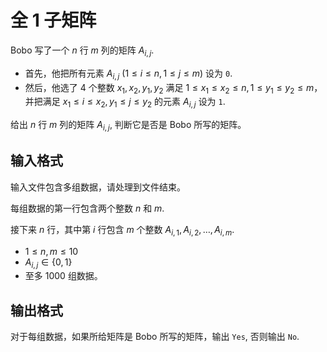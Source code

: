 # 全 1 子矩阵

Bobo 写了一个 $n$ 行 $m$ 列的矩阵 $A_{i, j}$.

* 首先，他把所有元素 $A_{i, j}$ ($1 \leq i \leq n, 1 \leq j \leq m$) 设为 `0`.
* 然后，他选了 $4$ 个整数 $x_1, x_2, y_1, y_2$ 满足 $1 \leq x_1 \leq x_2 \leq n, 1 \leq y_1 \leq y_2 \leq m$，并把满足 $x_1 \leq i \leq x_2, y_1 \leq j \leq y_2$ 的元素 $A_{i, j}$ 设为 `1`.

给出 $n$ 行 $m$ 列的矩阵 $A_{i, j}$, 判断它是否是 Bobo 所写的矩阵。

## 输入格式

输入文件包含多组数据，请处理到文件结束。

每组数据的第一行包含两个整数 $n$ 和 $m$.

接下来 $n$ 行，其中第 $i$ 行包含 $m$ 个整数 $A_{i, 1}, A_{i, 2}, \dots, A_{i, m}$.

* $1 \leq n, m \leq 10$
* $A_{i, j} \in \{0, 1\}$
* 至多 $1000$ 组数据。

## 输出格式

对于每组数据，如果所给矩阵是 Bobo 所写的矩阵，输出 `Yes`, 否则输出 `No`.

<!--SAMPLES-->
